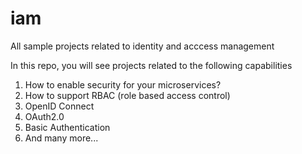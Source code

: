 # iam
All sample projects related to identity and acccess management

In this repo, you will see projects related to the following capabilities

1. How to enable security for your microservices?
2. How to support RBAC (role based access control)
3. OpenID Connect 
4. OAuth2.0
5. Basic Authentication
6. And many more...
